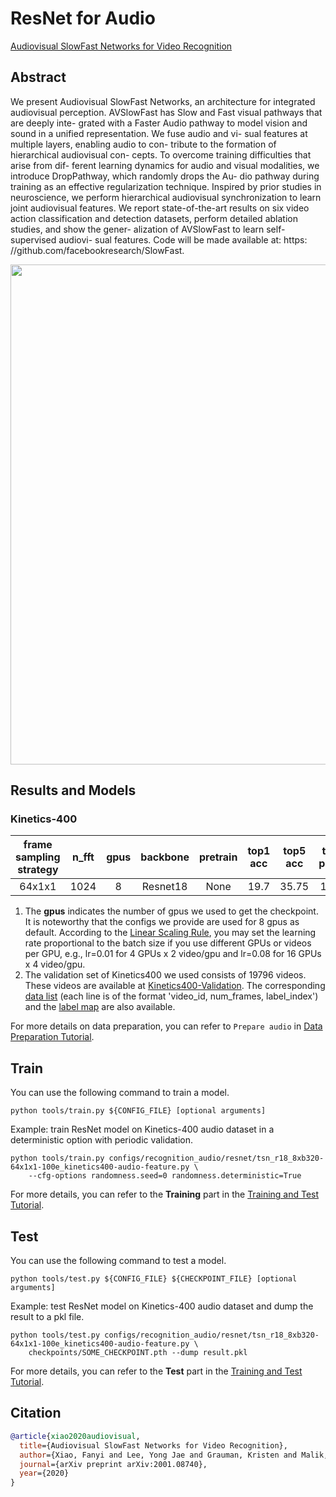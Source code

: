 # ResNet for Audio

[Audiovisual SlowFast Networks for Video Recognition](https://arxiv.org/abs/2001.08740)

<!-- [ALGORITHM] -->

## Abstract

<!-- [ABSTRACT] -->

We present Audiovisual SlowFast Networks, an architecture for integrated audiovisual perception. AVSlowFast has Slow and Fast visual pathways that are deeply inte- grated with a Faster Audio pathway to model vision and sound in a unified representation. We fuse audio and vi- sual features at multiple layers, enabling audio to con- tribute to the formation of hierarchical audiovisual con- cepts. To overcome training difficulties that arise from dif- ferent learning dynamics for audio and visual modalities, we introduce DropPathway, which randomly drops the Au- dio pathway during training as an effective regularization technique. Inspired by prior studies in neuroscience, we perform hierarchical audiovisual synchronization to learn joint audiovisual features. We report state-of-the-art results on six video action classification and detection datasets, perform detailed ablation studies, and show the gener- alization of AVSlowFast to learn self-supervised audiovi- sual features. Code will be made available at: https: //github.com/facebookresearch/SlowFast.

<!-- [IMAGE] -->

<div align=center>
<img src="https://user-images.githubusercontent.com/30782254/147050415-a30ad32a-ce52-452d-ac3d-91058c8d0cc9.png" width="800"/>
</div>

## Results and Models

### Kinetics-400

| frame sampling strategy | n_fft | gpus | backbone | pretrain | top1 acc | top5 acc | testing protocol | gpu_mem(M) |                 config                 |                 ckpt                 |                 log                  |
| :---------------------: | :---: | :--: | :------: | :------: | :------: | :------: | :--------------: | :--------: | :------------------------------------: | :----------------------------------: | :----------------------------------: |
|         64x1x1          | 1024  |  8   | Resnet18 |   None   |   19.7   |  35.75   |     10 clips     |    1897    | [config](/configs/recognition_audio/resnet/tsn_r18_8xb320-64x1x1-100e_kinetics400-audio-feature.py) | [ckpt](https://download.openmmlab.com/mmaction/v1.0/recognition_audio/resnet/tsn_r18_8xb320-64x1x1-100e_kinetics400-audio-feature/tsn_r18_8xb320-64x1x1-100e_kinetics400-audio-feature_20201012-bf34df6c.pth) | [log](https://download.openmmlab.com/mmaction/v1.0/recognition_audio/resnet/tsn_r18_8xb320-64x1x1-100e_kinetics400-audio-feature/tsn_r18_8xb320-64x1x1-100e_kinetics400-audio-feature.log) |

1. The **gpus** indicates the number of gpus we used to get the checkpoint. It is noteworthy that the configs we provide are used for 8 gpus as default.
   According to the [Linear Scaling Rule](https://arxiv.org/abs/1706.02677), you may set the learning rate proportional to the batch size if you use different GPUs or videos per GPU,
   e.g., lr=0.01 for 4 GPUs x 2 video/gpu and lr=0.08 for 16 GPUs x 4 video/gpu.
2. The validation set of Kinetics400 we used consists of 19796 videos. These videos are available at [Kinetics400-Validation](https://mycuhk-my.sharepoint.com/:u:/g/personal/1155136485_link_cuhk_edu_hk/EbXw2WX94J1Hunyt3MWNDJUBz-nHvQYhO9pvKqm6g39PMA?e=a9QldB). The corresponding [data list](https://download.openmmlab.com/mmaction/dataset/k400_val/kinetics_val_list.txt) (each line is of the format 'video_id, num_frames, label_index') and the [label map](https://download.openmmlab.com/mmaction/dataset/k400_val/kinetics_class2ind.txt) are also available.

For more details on data preparation, you can refer to `Prepare audio` in [Data Preparation Tutorial](/docs/en/user_guides/2_data_prepare.md).

## Train

You can use the following command to train a model.

```shell
python tools/train.py ${CONFIG_FILE} [optional arguments]
```

Example: train ResNet model on Kinetics-400 audio dataset in a deterministic option with periodic validation.

```shell
python tools/train.py configs/recognition_audio/resnet/tsn_r18_8xb320-64x1x1-100e_kinetics400-audio-feature.py \
    --cfg-options randomness.seed=0 randomness.deterministic=True
```

For more details, you can refer to the **Training** part in the [Training and Test Tutorial](/docs/en/user_guides/4_train_test.md).

## Test

You can use the following command to test a model.

```shell
python tools/test.py ${CONFIG_FILE} ${CHECKPOINT_FILE} [optional arguments]
```

Example: test ResNet model on Kinetics-400 audio dataset and dump the result to a pkl file.

```shell
python tools/test.py configs/recognition_audio/resnet/tsn_r18_8xb320-64x1x1-100e_kinetics400-audio-feature.py \
    checkpoints/SOME_CHECKPOINT.pth --dump result.pkl
```

For more details, you can refer to the **Test** part in the [Training and Test Tutorial](/docs/en/user_guides/4_train_test.md).

## Citation

```BibTeX
@article{xiao2020audiovisual,
  title={Audiovisual SlowFast Networks for Video Recognition},
  author={Xiao, Fanyi and Lee, Yong Jae and Grauman, Kristen and Malik, Jitendra and Feichtenhofer, Christoph},
  journal={arXiv preprint arXiv:2001.08740},
  year={2020}
}
```
